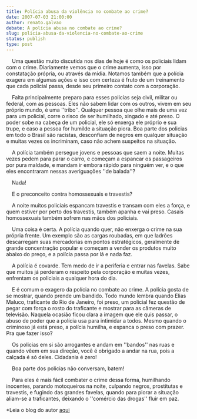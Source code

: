 ```yaml
---
title: Polícia abusa da violência no combate ao crime?
date: 2007-07-03 21:00:00
author: renato.galvao
debate: A polícia abusa no combate ao crime?
slug: policia-abusa-da-violencia-no-combate-ao-crime
status: publish 
type: post
---
```


    Uma questão muito discutida nos dias de hoje é como os policiais lidam com o crime. Diariamente vemos que o crime aumenta, isso por constatação própria, ou através da mídia. Notamos também que a polícia exagera em algumas ações e isso com certeza é fruto de um treinamento que cada policial passa, desde seu primeiro contato com a corporação.    
  
    Falta principalmente preparo para esses policias seja civil, militar ou federal, com as pessoas. Eles não sabem lidar com os outros, vivem em seu próprio mundo, é uma ''tribo''. Qualquer pessoa que olhe mais de uma vez para um policial, corre o risco de ser humilhado, xingado e até preso. O poder sobe na cabeça de um policial, ele só enxerga ele próprio e sua trupe, e caso a pessoa for humilde a situação piora. Boa parte dos policias em todo o Brasil são racistas, desconfiam de negros em qualquer situação e muitas vezes os incriminam, caso não achem suspeitos na situação.    
  
    A polícia também persegue jovens e pessoas que saem a noite. Muitas vezes pedem para parar o carro, e começam a espancar os passageiros por pura maldade, e mandam ir embora rápido para ninguém ver, e o que eles encontraram nessas averiguações ''de balada''?    
  
    Nada!    
  
    E o preconceito contra homossexuais e travestis?    
  
    A noite muitos policiais espancam travestis e transam com eles a força, e quem estiver por perto dos travestis, também apanha e vai preso. Casais homossexuais também sofrem nas mãos dos policiais.    
  
    Uma coisa é certa. A polícia quando quer, não enxerga o crime na sua própria frente. Um exemplo são as cargas roubadas, em que ladrões descarregam suas mercadorias em pontos estratégicos, geralmente de grande concentração popular e começam a vender os produtos muito abaixo do preço, e a polícia passa por lá e nada faz.    
  
    A polícia é covarde. Tem medo de ir a periferia e entrar nas favelas. Sabe que muitos já perderam o respeito pela corporação e muitas vezes, enfrentam os policiais a qualquer hora do dia.    
  
    E é comum o exagero da polícia no combate ao crime. A polícia gosta de se mostrar, quando prende um bandido. Todo mundo lembra quando Elias Maluco, traficante do Rio de Janeiro, foi preso, um policial fez questão de pegar com força o rosto do traficante e mostrar para as câmeras de televisão. Naquela ocasião ficou clara a imagem que ele quis passar, o abuso de poder que a polícia usa para intimidar a todos. Mesmo quando o criminoso já está preso, a polícia humilha, e espanca o preso com prazer. Pra que fazer isso?    
  
    Os policias em si são arrogantes e andam em ''bandos'' nas ruas e quando vêem em sua direção, você é obrigado a andar na rua, pois a calçada é só deles. Cidadania é zero!    
  
    Boa parte dos policias não conversam, batem!    
  
    Para eles é mais fácil combater o crime dessa forma, humilhando inocentes, parando motoqueiros na noite, culpando negros, prostitutas e travestis, e fugindo das grandes favelas, quando para piorar a situação aliam-se a traficantes, deixando o ''comércio das drogas'' fluir em paz.  
  
\*Leia o blog do autor [aqui](http://www.renatojornalismo.blogspot.com/)  

